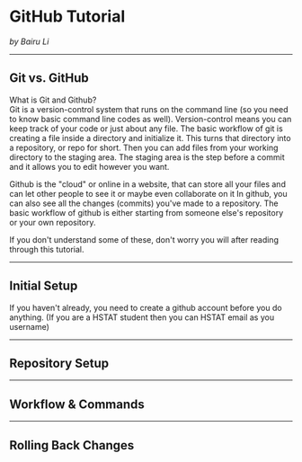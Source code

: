 # GitHub Tutorial

_by Bairu Li_

---
## Git vs. GitHub

What is Git and Github?  
Git is a version-control system that runs on the command line (so you need to know basic command line codes as well).
Version-control means you can keep track of your code or just about any file. The basic workflow of git is creating a file
inside a directory and initialize it. This turns that directory into a repository, or repo for short. Then you can add files 
from your working directory to the staging area. The staging area is the step before a commit and it allows you to edit however you want.  

Github is the "cloud" or online in a website, that can store all your files and can let other people to see it or maybe even collaborate on it
In github, you can also see all the changes (commits) you've made to a repository. The basic workflow of github is either starting from someone
else's repository or your own repository.  

If you don't understand some of these, don't worry you will after reading through this tutorial.

---
## Initial Setup
If you haven't already, you need to create a github account before you do anything. (If you are a HSTAT student then you can HSTAT email as you username)


---
## Repository Setup



---
## Workflow & Commands



---
## Rolling Back Changes